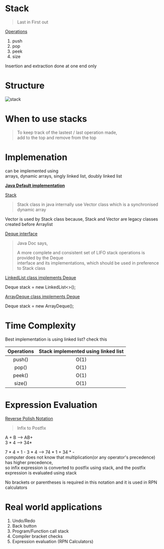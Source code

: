 # Stack

> Last in First out

<ins>Operations</ins>  
1. push  
2. pop
3. peek  
4. size  

Insertion and extraction done at one end only

# Structure

![stack](https://user-images.githubusercontent.com/16437905/171616539-beb603b4-4296-4489-9cc4-6344ee7eb713.jpeg)


# When to use stacks

> To keep track of the lastest / last operation made,   
> add to the top and remove from the top  

# Implemenation

can be implemented using   
arrays, dynamic arrays, singly linked list, doubly linked list  

**<ins>Java Default implementation</ins>**    

<ins>Stack</ins>  
> Stack class in java internally use Vector class which is a synchronised dynamic array   
  
Vector is used by Stack class because, Stack and Vector are legacy classes created before Arraylist   

<ins>Deque interface</ins>   

> Java Doc says,  
> 
> A more complete and consistent set of LIFO stack operations is provided by the Deque   
> interface and its implementations, which should be used in preference to Stack class  

<ins>LinkedList class implements Deque</ins>

Deque<Integer> stack = new LinkedList<>();

<ins>ArrayDeque class implements Deque</ins>

Deque<Integer> stack = new ArrayDeque<Integer>(); 

# Time Complexity
  
Best implementation is using linked list? check this    

| Operations | Stack implemented using linked list
:---: | :---:
push()         | O(1)
pop()          | O(1)
peek()         | O(1)
size()         | O(1)
  

# Expression Evaluation  
  
<ins>Reverse Polish Notation</ins>     
> Infix to Postfix
  
A + B --> AB+  
3 * 4 --> 34*

7 * 4 + 1 - 3 * 4 --> 74 * 1 + 34 * -   
computer does not know that multiplication(or any operator's precedence) has higher precedence,   
so infix expression is converted to postfix using stack, and the postfix expression is evaluated using stack  

No brackets or parentheses is required in this notation and it is used in RPN calculators  

# Real world applications

1. Undo/Redo
2. Back button
3. Program/Function call stack
4. Compiler bracket checks
5. Expression evaluation (RPN Calculators)
